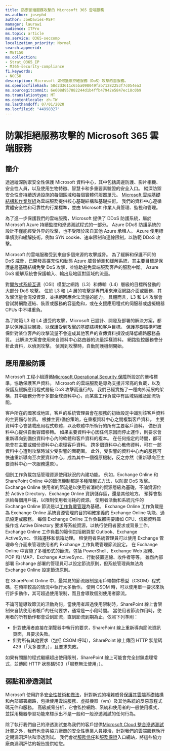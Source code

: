 ```yaml
---
title: 防禦拒絕服務攻擊的 Microsoft 365 雲端服務
ms.author: josephd
author: JoeDavies-MSFT
manager: laurawi
audience: ITPro
ms.topic: article
ms.service: O365-seccomp
localization_priority: Normal
search.appverid:
- MET150
ms.collection:
- Strat_O365_IP
- M365-security-compliance
f1.keywords:
- NOCSH
description: Microsoft 如何抵禦拒絕服務（DoS）攻擊的雲服務。
ms.openlocfilehash: 58d2d3611c65ba098049fab71282253f7c054ea3
ms.sourcegitcommit: 6e608d957082244d1b4ffb47942e5847ec18c0b9
ms.translationtype: MT
ms.contentlocale: zh-TW
ms.lasthandoff: 07/01/2020
ms.locfileid: "44998327"
---
```

# <a name="defending-microsoft-365-cloud-services-against-denial-of-service-attacks"></a>防禦拒絕服務攻擊的 Microsoft 365 雲端服務

## <a name="introduction"></a>簡介
透過縱深防禦安全性保護 Microsoft 資料中心，其中包括周邊防護、影片相機、安全性人員，以及使用生物特徵、智慧卡和多重要素驗證的安全入口。 縱深防禦安全性會持續透過設施的每個區域和每個實體伺服器單元。 [Microsoft 雲端基礎結構和作業群組](https://www.microsoft.com/cloud-platform/global-datacenters)為雲端服務提供核心基礎結構和基礎技術。 我們的資料中心遵循實體安全性和可靠性的行業標準，並由 Microsoft 作業人員管理、監視和管理。

為了進一步保護我們的雲端服務，Microsoft 提供了 DDoS 防護系統，屬於 Microsoft Azure 持續監控和滲透測試程式的一部分。 Azure DDoS 防護系統的設計不僅能經受外界的攻擊，也不受限於來自其他 Azure 承租人。 Azure 使用標準偵測和緩解技術，例如 SYN cookie、速率限制和連線限制，以防範 DDoS 攻擊。

Microsoft 的雲端服務受到來自多個來源的攻擊威脅。 為了緩解和保護不同的 DoS 威脅，已開發高擴充性和動態 Azure 威脅偵測和緩解系統，其主要目標是保護底層基礎結構免受 DoS 攻擊，並協助避免雲端服務客戶的服務中斷。 Azure DoS 緩解系統會保護輸入、輸出及地區對區域的流量。

對[開放式系統互連](https://docs.microsoft.com/windows-hardware/drivers/network/windows-network-architecture-and-the-osi-model)（OSI）模型之網路（L3）和傳輸（L4）層級的目標所發動的大部分 DoS 攻擊。 位於 L3 和 L4 層的攻擊是專門用來淹沒網路介面或服務，其攻擊流量會淹沒資源，並拒絕回應合法流量的能力。 具體而言，L3 和 L4 攻擊會嘗試將網路連結、裝置或服務的容量飽和，或在支援應用程式的伺服器或虛擬機器 CPUs 中不堪重負。

為了防範 L3 和 L4 遭受的攻擊，Microsoft 已設計、開發及部署的解決方案，都是以保護這些層級，以保護受到攻擊的基礎結構和客戶目標。 保護基礎結構可確保針對某位客戶的攻擊流量不會造成其他客戶的宣傳資料損毀或降低網路服務品質。 此解決方案會使用來自資料中心路由器的流量採樣資料。 網路監控服務會分析此資料，以偵測攻擊。 偵測到攻擊時，自動防護機制開始。

## <a name="application-level-defenses"></a>應用層級防護
Microsoft 工程小組遵循[Microsoft Operational Security 保障](https://www.microsoft.com/SDL/OperationalSecurityAssurance)所設定的嚴格標準，協助保護客戶資料。 Microsoft 的雲端服務是專為支援非常高的負載，以及保護及緩解應用程式層級 DoS 攻擊而進行的。 我們已經實施了一種向外延展的架構，其中服務分佈于多部全球資料中心，而某些工作負載中有區域隔離及節流功能。

客戶所在的國家或地區，客戶的系統管理員會在服務的初始設定中識別該客戶資料的主要儲存位置。 根據主要/備份策略，在重複資料中心之間複製客戶資料。 主要資料中心會裝載應用程式軟體，以及軟體中所執行的所有主要客戶資料。 備份資料中心提供自動容錯移轉。 如果主要資料中心因任何原因而停止運作，則要求會重新導向到備份資料中心內的軟體和客戶資料的複本。 在任何指定的時間，都可能會在主要或備份資料中心處理客戶資料。 跨多個資料中心散佈資料，可在一部資料中心遭到攻擊時減少受影響的面範圍。 此外，受影響的資料中心內的服務可快速重新導向至次要資料中心，成為其中一個復原機制，反之亦然（重新導向至主要資料中心一次服務還原）。

個別工作負載包括管理資源使用狀況的內建功能。 例如，Exchange Online 和 SharePoint Online 中的節流機制都是多種階層式方法，以防禦 DoS 攻擊。 Exchange Online 使用者的節流是以使用者消耗的資源層級為基礎，不論資源位於 Active Directory、Exchange Online 資訊儲存區，還是其他地方。 預算會指派給每個用戶端，以限制使用者消耗的資源。 使用者活動和系統元件的 Exchange Online 節流是以[工作負載管理](https://technet.microsoft.com/library/jj150503(v=exchg.150).aspx)為基礎。 Exchange Online 工作負載是為 Exchange Online 系統資源管理的目的明確定義的 Exchange Online 功能、通訊協定或服務。 每個 Exchange Online 工作負載都需要諸如 CPU、信箱資料庫操作或 Active Directory 要求等系統資源，以執行使用者要求或背景工作。 Exchange Online 工作負載的範例包括網頁型 Outlook、Exchange ActiveSync、信箱遷移和信箱助理。 租使用者系統管理員可以使用 Exchange 管理命令介面來管理使用者的 Exchange 工作負載管理節流設定。 在 Exchange Online 中實施了多種形式的節流，包括 PowerShell、Exchange Web 服務、POP 和 IMAP、Exchange ActiveSync、行動裝置連線、收件者等等。 雖然內部部署 Exchange 部署的管理員可以設定節流原則，但系統管理員無法為 Exchange Online 設定節流原則。

在 SharePoint Online 中，最常見的節流限制是用戶端物件模型（CSOM）程式碼，在頻率較高的情況中執行太多動作。 使用 CSOM 時，可以使用單一要求來執行許多動作，其可超過使用限制，而且會導致個別使用者節流。

不論可能導致節流的活動為何，當使用者超過使用限制時，SharePoint 線上會限制來自該使用者帳戶的任何要求，通常是一小段時間。 當使用者節流作用時，使用者的所有動作都會受到節流，直到節流到期為止，依照下列準則：
- 針對使用者直接在瀏覽器中執行的要求，SharePoint 線上重新導向節流資訊頁面，且要求失敗。
- 針對所有其他要求（包括 CSOM 呼叫），SharePoint 線上傳回 HTTP 狀態碼429（「太多要求」），且要求失敗。

如果有問題的程式繼續超出使用限制，SharePoint 線上可能會完全封鎖處理常式，並傳回 HTTP 狀態碼503（「服務無法使用」）。

## <a name="vulnerability-and-penetration-testing"></a>弱點和滲透測試
Microsoft 使用許多[安全性技術和做法](https://www.microsoft.com/trustcenter/security/threatmanagement)，針對新式的複雜威脅[保護其雲端基礎結構](https://blogs.technet.microsoft.com/hybridcloud/2015/05/05/protecting-your-datacenter-and-cloud-from-emerging-threats/)和內部部署網路，包括使用雲端服務、虛擬機器（vm）及其他系統的反惡意程式碼元件和服務。 高級威脅分析，它會監控網路、系統和使用者的一般使用模式，並採用機器學習功能來標示出不是一般和一般滲透測試的任何行為。

除了執行我們自己的滲透測試並為我們的客戶提供[Microsoft Cloud 整合滲透測試計畫](https://technet.microsoft.com/mt784683)之外，我們也會與協力廠商的安全性專業人員接洽，針對我們的雲端服務執行定期漏洞評估和滲透測試。 我們會從[服務信任](https://aka.ms/STP)和[服務保證](https://aka.ms/ServiceAssurance)入口網站，將這些協力廠商漏洞評估的報告提供給您。
